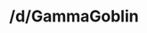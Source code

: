 ---
title: /d/GammaGoblin
link_onion: http://vworp2mspe566cws.onion/to/dread/f16fa67620
tags:
  - pushingtaboo
---